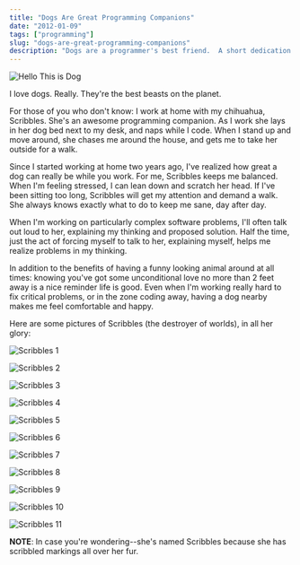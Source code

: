 ```yaml
---
title: "Dogs Are Great Programming Companions"
date: "2012-01-09"
tags: ["programming"]
slug: "dogs-are-great-programming-companions"
description: "Dogs are a programmer's best friend.  A short dedication to my dog, Scribbles.  Love you!"
---
```



![Hello This is Dog][]


I love dogs.  Really.  They're the best beasts on the planet.

For those of you who don't know: I work at home with my chihuahua, Scribbles.
She's an awesome programming companion.  As I work she lays in her dog bed next
to my desk, and naps while I code.  When I stand up and move around, she chases
me around the house, and gets me to take her outside for a walk.

Since I started working at home two years ago, I've realized how great a dog
can really be while you work.  For me, Scribbles keeps me balanced.  When I'm
feeling stressed, I can lean down and scratch her head.  If I've been sitting
too long, Scribbles will get my attention and demand a walk.  She always knows
exactly what to do to keep me sane, day after day.

When I'm working on particularly complex software problems, I'll often talk out
loud to her, explaining my thinking and proposed solution.  Half the time, just
the act of forcing myself to talk to her, explaining myself, helps me realize
problems in my thinking.

In addition to the benefits of having a funny looking animal around at all
times: knowing you've got some unconditional love no more than 2 feet away is a
nice reminder life is good.  Even when I'm working really hard to fix critical
problems, or in the zone coding away, having a dog nearby makes me feel
comfortable and happy.

Here are some pictures of Scribbles (the destroyer of worlds), in all her
glory:

![Scribbles 1][]

![Scribbles 2][]

![Scribbles 3][]

![Scribbles 4][]

![Scribbles 5][]

![Scribbles 6][]

![Scribbles 7][]

![Scribbles 8][]

![Scribbles 9][]

![Scribbles 10][]

![Scribbles 11][]

**NOTE**: In case you're wondering--she's named Scribbles because she has
scribbled markings all over her fur.


  [Hello This is Dog]: {filename}/images/2012/hello-this-is-dog.png "Hello This is Dog"
  [Scribbles 1]: {filename}/images/2012/scribbles-1.png "Scribbles 1"
  [Scribbles 2]: {filename}/images/2012/scribbles-2.png "Scribbles 2"
  [Scribbles 3]: {filename}/images/2012/scribbles-3.png "Scribbles 3"
  [Scribbles 4]: {filename}/images/2012/scribbles-4.png "Scribbles 4"
  [Scribbles 5]: {filename}/images/2012/scribbles-5.png "Scribbles 5"
  [Scribbles 6]: {filename}/images/2012/scribbles-6.png "Scribbles 6"
  [Scribbles 7]: {filename}/images/2012/scribbles-7.png "Scribbles 7"
  [Scribbles 8]: {filename}/images/2012/scribbles-8.png "Scribbles 8"
  [Scribbles 9]: {filename}/images/2012/scribbles-9.png "Scribbles 9"
  [Scribbles 10]: {filename}/images/2012/scribbles-10.png "Scribbles 10"
  [Scribbles 11]: {filename}/images/2012/scribbles-11.png "Scribbles 11"
